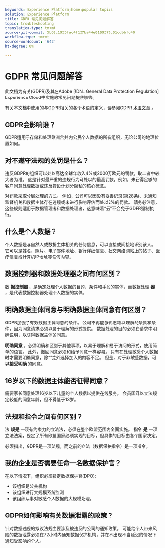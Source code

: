 ```yaml
---
keywords: Experience Platform;home;popular topics
solution: Experience Platform
title: GDPR 常见问题解答
topic: troubleshooting
translation-type: tm+mt
source-git-commit: 5b32c1955fac4f137ba44e8189376c81cdbbfc40
workflow-type: tm+mt
source-wordcount: '642'
ht-degree: 0%

---
```



# GDPR 常见问题解答

此文档为有关(GDPR)及其在Adobe [!DNL General Data Protection Regulation] Experience Cloud中实施的常见问题提供解答。

有关本文档中使用的与GDPR相关的各个术语的定义，请参阅GDPR [术语文章](terminology.md) 。

## GDPR会影响谁？

GDPR适用于存储和处理欧洲合并内公民个人数据的所有组织，无论公司的地理位置如何。

## 对不遵守法规的处罚是什么？

违反GDPR的组织可以处以高达全球年收入4%或2000万欧元的罚款，取二者中较大者为准。 这是针对最严重的违规行为可处以的最高罚款，例如，未获得足够的客户同意处理数据或违反按设计划分隐私的核心概念。

对罚款采取分层处理的方式。 例如，公司可以因没有妥善记录(第28[条](http://www.privacy-regulation.eu/en/article-28-processor-GDPR.htm))、未通知监督机关和数据主体存在违规或未进行影响评估而处以2%的罚款。 请务必注意，这些规则适用于数据管理者和数据处理者，这意味着“云”不会免于GDPR强制执行。

## 什么是个人数据？

个人数据是与自然人或数据主体相关的任何信息，可以直接或间接地识别该人。 它可以是姓名、照片、电子邮件地址、银行详细信息、社交网络网站上的帖子、医疗信息或计算机IP地址等任何内容。

## 数据控制器和数据处理器之间有何区别？

数 **据控制器** ，是确定处理个人数据的目的、条件和手段的实体，而数据处理 **器** ，是代表数据控制器处理个人数据的实体。

## 明确数据主体同意与明确数据主体同意有何区别？

GDPR加强了有效数据主体同意的条件。 公司不再能够优惠难以理解的条款和条件，因为同意请求必须以易于理解的形式提供。 数据处理的目的必须在请求中明确说明，以获得数据主体的同意。

**明确同意** ，必须明确和区别于其他事项，以易于理解和易于访问的形式，使用简单的语言。 此外，撤回同意必须和给予同意一样容易&#x200B;。 只有在处理敏感个人数据时才需要明确同意，除“”之外选择加入的内容不足。 但是，对于非敏感数据，可 **以接受明确** 的同意。

## 16岁以下的数据主体能否征得同意？

需要家长同意处理16岁以下儿童的个人数据以提供在线服务。 会员国可以立法规定较低的同意年龄，但不得低于13岁。

## 法规和指令之间有何区别？

法 **规是** 一项有约束力的立法法，必须在整个欧盟范围内全面实施。 指令 **是** 一项立法法案，规定了所有欧盟国家必须实现的目标，但具体的目标由各个国家决定。

必须指出，GDPR是一项法规，而之前的立法（数据保护指令）是一项指令。

## 我的企业是否需要任命一名数据保护官？

在以下情况下，组织必须指定数据保护官(DPO):

* 该组织是公共机构
* 该组织进行大规模系统监测
* 该组织从事对敏感个人数据的大规模处理。

## GDPR如何影响有关数据泄露的政策？

针对数据违规的拟议法规主要涉及被违反的公司的通知政策。 可能给个人带来风险的数据泄露必须在72小时内通知数据保护机构，并在不出现不当延迟的情况下通知受影响的个人。